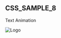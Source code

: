 
## CSS_SAMPLE_8

Text Animation

![Logo](https://github.com/mailtodanish/CSS-Samples/blob/main/CSS_SAMPLE_8/../../../../../../../image/img.gif)
